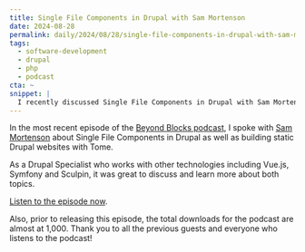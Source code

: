 ```yaml
---
title: Single File Components in Drupal with Sam Mortenson
date: 2024-08-28
permalink: daily/2024/08/28/single-file-components-in-drupal-with-sam-mortenson
tags:
  - software-development
  - drupal
  - php
  - podcast
cta: ~
snippet: |
  I recently discussed Single File Components in Drupal with Sam Mortenson.
---
```


In the most recent episode of the [Beyond Blocks podcast][0], I spoke with [Sam Mortenson][1] about Single File Components in Drupal as well as building static Drupal websites with Tome.

As a Drupal Specialist who works with other technologies including Vue.js, Symfony and Sculpin, it was great to discuss and learn more about both topics.

[Listen to the episode now][2].

Also, prior to releasing this episode, the total downloads for the podcast are almost at 1,000. Thank you to all the previous guests and everyone who listens to the podcast!

[0]: {{site.url}}/podcast
[1]: https://mortenson.coffee
[2]: {{site.url}}/podcast/19-sam-mortenson
